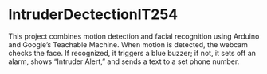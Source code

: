 # IntruderDectectionIT254
This project combines motion detection and facial recognition using Arduino and Google’s Teachable Machine. When motion is detected, the webcam checks the face. If recognized, it triggers a blue buzzer; if not, it sets off an alarm, shows “Intruder Alert,” and sends a text to a set phone number.
